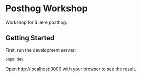 # Posthog Workshop

Workshop for å lære posthog.

## Getting Started

First, run the development server:

```bash
pnpm dev
```

Open [http://localhost:3000](http://localhost:3000) with your browser to see the result.
